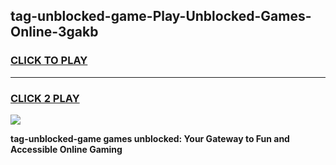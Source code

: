 
## tag-unblocked-game-Play-Unblocked-Games-Online-3gakb
<h3>
<a href="https://premium76.site?title=tag-unblocked-game&ref=25A">CLICK TO PLAY</a></h3>
<hr>

<h3>
<a href="https://premium76.site?title=tag-unblocked-game&ref=25A">CLICK 2 PLAY</a>
  
</h3>

<a href="https://premium76.site?title=tag-unblocked-game&ref=25A"><img src="https://clearcache.store/games.png"></a>


**tag-unblocked-game games unblocked: Your Gateway to Fun and Accessible Online Gaming**
